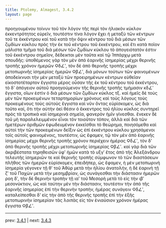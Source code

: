 ```yaml
---
title: Ptolemy, Almagest, 3.4.2
layout: page
---
```


προηγουμένου τοίνυν τοῦ τὸν λόγον τῆς περὶ τὸν ἡλιακὸν κύκλον ἐκκεντρότητος εὑρεῖν, τουτέστιν τίνα λόγον ἔχει ἡ μεταξὺ τῶν κέντρων τοῦ τε ἐκκέντρου καὶ τοῦ κατὰ τὴν ὄψιν κέντρου τοῦ διὰ μέσων τῶν ζῳδίων κύκλου πρὸς τὴν ἐκ τοῦ κέντρου τοῦ ἐκκέντρου, καὶ ἔτι κατὰ ποῖον μάλιστα τμῆμα τοῦ διὰ μέσων τῶν ζῳδίων κύκλου τὸ ἀπογειότατόν ἐστιν τοῦ ἐκκέντρου σημεῖον, δέδεικται μὲν ταῦτα καὶ τῷ Ἱππάρχῳ μετὰ σπουδῆς: ὑποθέμενος γὰρ τὸν μὲν ἀπὸ ἐαρινῆς ἰσημερίας μέχρι θερινῆς τροπῆς χρόνον ἡμερῶν Ϙδ∠ʹ, τὸν δὲ ἀπὸ θερινῆς τροπῆς μέχρι μετοπωρινῆς ἰσημερίας ἡμερῶν Ϙβ∠ʹ, διὰ μόνων τούτων τῶν φαινομένων ἀποδείκνυσι τὴν μὲν μεταξὺ τῶν προειρημένων κέντρων εὐθεῖαν εἰκοστοτέταρτον ἔγγιστα μέρος οὖσαν τῆς ἐκ τοῦ κέντρου τοῦ ἐκκέντρου, τὸ δ' ἀπόγειον αὐτοῦ προηγούμενον τῆς θερινῆς τροπῆς τμήμασιν κδ∠ʹ ἔγγιστα, οἵων ἐστὶν ὁ διὰ μέσων τῶν ζῳδίων κύκλος τξ. καὶ ἡμεῖς δὲ τοὺς μὲν τῶν προκειμένων τεταρτημορίων χρόνους καὶ τοὺς λόγους τοὺς προκειμένους τοὺς αὐτοὺς ἔγγιστα καὶ νῦν ὄντας εὑρίσκομεν, ὡς διὰ τοῦτο καί, ὅτι τὴν αὐτὴν ἀεὶ θέσιν ὁ ἔκκεντρος τοῦ ἡλίου κύκλος συντηρεῖ πρὸς τὰ τροπικὰ καὶ ἰσημερινὰ σημεῖα, φανερὸν ἡμῖν γίνεσθαι. ἕνεκεν δὲ τοῦ μὴ παραλελειμμένον εἶναι τὸν τοιοῦτον τόπον, ἀλλὰ καὶ διὰ τῶν ἡμετέρων ἀριθμῶν ἐφωδευμένον ἐκκεῖσθαι τὸ θεώρημα, ποιησόμεθα καὶ αὐτοὶ τὴν τῶν προκειμένων δεῖξιν ὡς ἐπὶ ἐκκέντρου κύκλου χρησάμενοι τοῖς αὐτοῖς φαινομένοις, τουτέστιν, ὡς ἔφαμεν, τῷ τὸν μὲν ἀπὸ ἐαρινῆς ἰσημερίας μέχρι θερινῆς τροπῆς χρόνον περιέχειν ἡμέρας Ϙδ∠ʹ, τὸν δ' ἀπὸ θερινῆς τροπῆς μέχρι μετοπωρινῆς ἰσημερίας Ϙβ∠ʹ. καὶ γὰρ διὰ τῶν ἀκριβέστατα τηρηθεισῶν ὑφ' ἡμῶν κατὰ τὸ υξγʹ ἔτος ἀπὸ τῆς Ἀλεξάνδρου τελευτῆς ἰσημεριῶν τε καὶ θερινῆς τροπῆς σύμφωνον τὸ τῶν διαστάσεων πλῆθος τῶν ἡμερῶν εὑρίσκομεν, ἐπειδήπερ, ὡς ἔφαμεν, ἡ μὲν μετοπωρινὴ ἰσημερία γέγονεν τῇ θʹ τοῦ Ἀθὺρ μετὰ τὴν ἡλίου ἀνατολήν, ἡ δὲ ἐαρινὴ τῇ ζʹ τοῦ Παχὼν μετὰ τὴν μεσημβρίαν, ὡς συνάγεσθαι τὴν διάστασιν ἡμερῶν ροη δʹ, τὴν δὲ θερινὴν τροπὴν τῇ ιαʹ τοῦ Μεσορὴ μετὰ τὸ εἰς τὴν ιβʹ μεσονύκτιον, ὡς καὶ ταύτην μὲν τὴν διάστασιν, τουτέστιν τὴν ἀπὸ τῆς ἐαρινῆς ἰσημερίας ἐπὶ τὴν θερινὴν τροπήν, ἡμέρας συνάγειν Ϙδ∠ʹ, καταλείπεσθαι δ' εἰς τὴν ἀπὸ τῆς θερινῆς τροπῆς ἐπὶ τὴν ἑξῆς μετοπωρινὴν ἰσημερίαν τὰς λοιπὰς εἰς τὸν ἐνιαύσιον χρόνον ἡμέρας ἔγγιστα Ϙβ∠ʹ. 

---

prev: [3.4.1](../3.4.1/) | next: [3.4.3](../3.4.3/)

